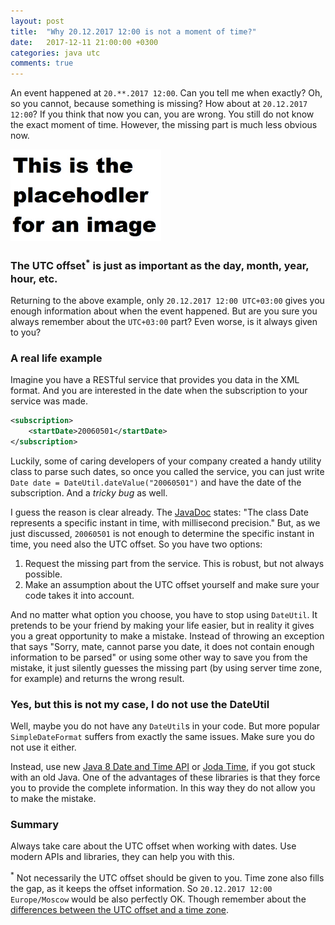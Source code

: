 ```yaml
---
layout: post
title:  "Why 20.12.2017 12:00 is not a moment of time?"
date:   2017-12-11 21:00:00 +0300
categories: java utc
comments: true
---
```


An event happened at `20.**.2017 12:00`. Can you tell me when exactly? Oh, so you cannot, because something is missing? How about at `20.12.2017 12:00`? If you think that now you can, you are wrong. You still do not know the exact moment of time. However, the missing part is much less obvious now.

<img alt="Moment of time" src="/assets/placeholder.png">

### The UTC offset<sup>*</sup> is just as important as the day, month, year, hour, etc.

Returning to the above example, only `20.12.2017 12:00 UTC+03:00` gives you enough information about when the event happened. But are you sure you always remember about the `UTC+03:00` part? Even worse, is it always given to you?

### A real life example

Imagine you have a RESTful service that provides you data in the XML format. And you are interested in the date when the subscription to your service was made.

```xml
<subscription>
    <startDate>20060501</startDate>
</subscription>
```

Luckily, some of caring developers of your company created a handy utility class to parse such dates, so once you called the service, you can just write `Date date = DateUtil.dateValue("20060501")` and have the date of the subscription. And a _tricky bug_ as well.

I guess the reason is clear already. The [JavaDoc](https://docs.oracle.com/javase/6/docs/api/java/util/Date.html) states: "The class Date represents a specific instant in time, with millisecond precision." But, as we just discussed, `20060501` is not enough to determine the specific instant in time, you need also the UTC offset. So you have two options:

1. Request the missing part from the service. This is robust, but not always possible.
2. Make an assumption about the UTC offset yourself and make sure your code takes it into account.

And no matter what option you choose, you have to stop using `DateUtil`. It pretends to be your friend by making your life easier, but in reality it gives you a great opportunity to make a mistake. Instead of throwing an exception that says "Sorry, mate, cannot parse you date, it does not contain enough information to be parsed" or using some other way to save you from the mistake, it just silently guesses the missing part (by using server time zone, for example) and returns the wrong result.

### Yes, but this is not my case, I do not use the DateUtil

Well, maybe you do not have any `DateUtil`s in your code. But more popular `SimpleDateFormat` suffers from exactly the same issues. Make sure you do not use it either.

Instead, use new [Java 8 Date and Time API](http://www.oracle.com/technetwork/articles/java/jf14-date-time-2125367.html) or [Joda Time](http://www.joda.org/joda-time/), if you got stuck with an old Java. One of the advantages of these libraries is that they force you to provide the complete information. In this way they do not allow you to make the mistake.

### Summary

Always take care about the UTC offset when working with dates. Use modern APIs and libraries, they can help you with this.

<sup>*</sup> Not necessarily the UTC offset should be given to you. Time zone also fills the gap, as it keeps the offset information. So `20.12.2017 12:00 Europe/Moscow` would be also perfectly OK. Though remember about the [differences between the UTC offset and a time zone](/2017/10/30/utc-a-time-standard-or-a-time-zone).
